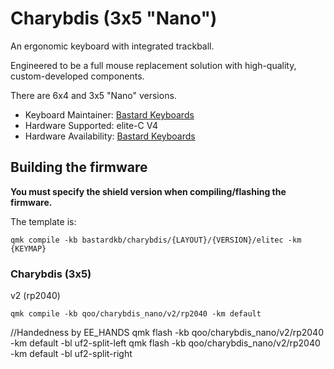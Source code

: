 # Charybdis (3x5 "Nano")

An ergonomic keyboard with integrated trackball.

Engineered to be a full mouse replacement solution with high-quality, custom-developed components.

There are 6x4 and 3x5 "Nano" versions.

- Keyboard Maintainer: [Bastard Keyboards](https://github.com/Bastardkb)
- Hardware Supported: elite-C V4
- Hardware Availability: [Bastard Keyboards](https://bastardkb.com)

## Building the firmware

**You must specify the shield version when compiling/flashing the firmware.**

The template is:

```shell
qmk compile -kb bastardkb/charybdis/{LAYOUT}/{VERSION}/elitec -km {KEYMAP}
```

### Charybdis (3x5)

v2 (rp2040)

```shell
qmk compile -kb qoo/charybdis_nano/v2/rp2040 -km default
```

//Handedness by EE_HANDS
qmk flash -kb qoo/charybdis_nano/v2/rp2040 -km default -bl uf2-split-left
qmk flash -kb qoo/charybdis_nano/v2/rp2040 -km default -bl uf2-split-right
